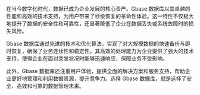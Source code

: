 在当今数字化时代，数据已成为企业发展的核心资产。Gbase 数据库以其卓越的性能和高效的技术支持，为用户带来了秒级恢复的革命性体验。这一特性不仅极大地提升了数据的安全性和可靠性，还显著降低了企业在数据丢失或系统故障时的损失风险。

Gbase 数据库通过先进的技术和优化算法，实现了对大规模数据的快速备份与即时恢复，确保了业务连续性和稳定性。其高效的处理能力为企业提供了强大的技术支持，使得企业在面对突发状况时能够迅速响应，保障业务不受影响。

此外，Gbase 数据库还注重用户体验，提供全面的解决方案和服务支持，帮助企业更好地管理和利用数据资源，提升竞争力。选择 Gbase 数据库，就是选择了安全、高效和可靠的数据管理未来。